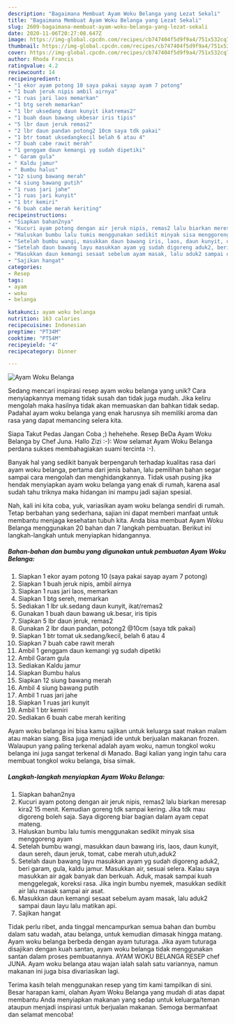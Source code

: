 ```yaml
---
description: "Bagaimana Membuat Ayam Woku Belanga yang Lezat Sekali"
title: "Bagaimana Membuat Ayam Woku Belanga yang Lezat Sekali"
slug: 2609-bagaimana-membuat-ayam-woku-belanga-yang-lezat-sekali
date: 2020-11-06T20:27:08.647Z
image: https://img-global.cpcdn.com/recipes/cb747404f5d9f9a4/751x532cq70/ayam-woku-belanga-foto-resep-utama.jpg
thumbnail: https://img-global.cpcdn.com/recipes/cb747404f5d9f9a4/751x532cq70/ayam-woku-belanga-foto-resep-utama.jpg
cover: https://img-global.cpcdn.com/recipes/cb747404f5d9f9a4/751x532cq70/ayam-woku-belanga-foto-resep-utama.jpg
author: Rhoda Francis
ratingvalue: 4.2
reviewcount: 14
recipeingredient:
- "1 ekor ayam potong 10 saya pakai sayap ayam 7 potong"
- "1 buah jeruk nipis ambil airnya"
- "1 ruas jari laos memarkan"
- "1 btg sereh memarkan"
- "1 lbr uksedang daun kunyit ikatremas2"
- "1 buah daun bawang ukbesar iris tipis"
- "5 lbr daun jeruk remas2"
- "2 lbr daun pandan potong2 10cm saya tdk pakai"
- "1 btr tomat uksedangkecil belah 6 atau 4"
- "7 buah cabe rawit merah"
- "1 genggam daun kemangi yg sudah dipetiki"
- " Garam gula"
- " Kaldu jamur"
- " Bumbu halus"
- "12 siung bawang merah"
- "4 siung bawang putih"
- "1 ruas jari jahe"
- "1 ruas jari kunyit"
- "1 btr kemiri"
- "6 buah cabe merah keriting"
recipeinstructions:
- "Siapkan bahan2nya"
- "Kucuri ayam potong dengan air jeruk nipis, remas2 lalu biarkan meresap kira2 15 menit. Kemudian goreng tdk sampai kering. Jika tdk mau digoreng boleh saja. Saya digoreng biar bagian dalam ayam cepat mateng."
- "Haluskan bumbu lalu tumis menggunakan sedikit minyak sisa menggoreng ayam"
- "Setelah bumbu wangi, masukkan daun bawang iris, laos, daun kunyit, daun sereh, daun jeruk, tomat, cabe merah utuh,aduk2"
- "Setelah daun bawang layu masukkan ayam yg sudah digoreng aduk2, beri garam, gula, kaldu jamur. Masukkan air, sesuai selera. Kalau saya masukkan air agak banyak dan berkuah. Aduk, masak sampai kuah menggelegak, koreksi rasa. Jika ingin bumbu nyemek, masukkan sedikit air lalu masak sampai air asat."
- "Masukkan daun kemangi sesaat sebelum ayam masak, lalu aduk2 sampai daun layu lalu matikan api."
- "Sajikan hangat"
categories:
- Resep
tags:
- ayam
- woku
- belanga

katakunci: ayam woku belanga 
nutrition: 163 calories
recipecuisine: Indonesian
preptime: "PT34M"
cooktime: "PT54M"
recipeyield: "4"
recipecategory: Dinner

---
```



![Ayam Woku Belanga](https://img-global.cpcdn.com/recipes/cb747404f5d9f9a4/751x532cq70/ayam-woku-belanga-foto-resep-utama.jpg)

Sedang mencari inspirasi resep ayam woku belanga yang unik? Cara menyiapkannya memang tidak susah dan tidak juga mudah. Jika keliru mengolah maka hasilnya tidak akan memuaskan dan bahkan tidak sedap. Padahal ayam woku belanga yang enak harusnya sih memiliki aroma dan rasa yang dapat memancing selera kita.

Siapa Takut Pedas Jangan Coba ;) hehehehe. Resep BeDa Ayam Woku Belanga by Chef Juna. Hallo Zizi :-): Wow selamat Ayam Woku Belanga perdana sukses membahagiakan suami tercinta :-).

Banyak hal yang sedikit banyak berpengaruh terhadap kualitas rasa dari ayam woku belanga, pertama dari jenis bahan, lalu pemilihan bahan segar sampai cara mengolah dan menghidangkannya. Tidak usah pusing jika hendak menyiapkan ayam woku belanga yang enak di rumah, karena asal sudah tahu triknya maka hidangan ini mampu jadi sajian spesial.


Nah, kali ini kita coba, yuk, variasikan ayam woku belanga sendiri di rumah. Tetap berbahan yang sederhana, sajian ini dapat memberi manfaat untuk membantu menjaga kesehatan tubuh kita. Anda bisa membuat Ayam Woku Belanga menggunakan 20 bahan dan 7 langkah pembuatan. Berikut ini langkah-langkah untuk menyiapkan hidangannya.

<!--inarticleads1-->

##### Bahan-bahan dan bumbu yang digunakan untuk pembuatan Ayam Woku Belanga:

1. Siapkan 1 ekor ayam potong 10 (saya pakai sayap ayam 7 potong)
1. Siapkan 1 buah jeruk nipis, ambil airnya
1. Siapkan 1 ruas jari laos, memarkan
1. Siapkan 1 btg sereh, memarkan
1. Sediakan 1 lbr uk.sedang daun kunyit, ikat/remas2
1. Gunakan 1 buah daun bawang uk.besar, iris tipis
1. Siapkan 5 lbr daun jeruk, remas2
1. Gunakan 2 lbr daun pandan, potong2 @10cm (saya tdk pakai)
1. Siapkan 1 btr tomat uk.sedang/kecil, belah 6 atau 4
1. Siapkan 7 buah cabe rawit merah
1. Ambil 1 genggam daun kemangi yg sudah dipetiki
1. Ambil  Garam gula
1. Sediakan  Kaldu jamur
1. Siapkan  Bumbu halus
1. Siapkan 12 siung bawang merah
1. Ambil 4 siung bawang putih
1. Ambil 1 ruas jari jahe
1. Siapkan 1 ruas jari kunyit
1. Ambil 1 btr kemiri
1. Sediakan 6 buah cabe merah keriting


Ayam woku belanga ini bisa kamu sajikan untuk keluarga saat makan malam atau makan siang. Bisa juga menjadi ide untuk berjualan makanan frozen. Walaupun yang paling terkenal adalah ayam woku, namun tongkol woku belanga ini juga sangat terkenal di Manado. Bagi kalian yang ingin tahu cara membuat tongkol woku belanga, bisa simak. 

<!--inarticleads2-->

##### Langkah-langkah menyiapkan Ayam Woku Belanga:

1. Siapkan bahan2nya
1. Kucuri ayam potong dengan air jeruk nipis, remas2 lalu biarkan meresap kira2 15 menit. Kemudian goreng tdk sampai kering. Jika tdk mau digoreng boleh saja. Saya digoreng biar bagian dalam ayam cepat mateng.
1. Haluskan bumbu lalu tumis menggunakan sedikit minyak sisa menggoreng ayam
1. Setelah bumbu wangi, masukkan daun bawang iris, laos, daun kunyit, daun sereh, daun jeruk, tomat, cabe merah utuh,aduk2
1. Setelah daun bawang layu masukkan ayam yg sudah digoreng aduk2, beri garam, gula, kaldu jamur. Masukkan air, sesuai selera. Kalau saya masukkan air agak banyak dan berkuah. Aduk, masak sampai kuah menggelegak, koreksi rasa. Jika ingin bumbu nyemek, masukkan sedikit air lalu masak sampai air asat.
1. Masukkan daun kemangi sesaat sebelum ayam masak, lalu aduk2 sampai daun layu lalu matikan api.
1. Sajikan hangat


Tidak perlu ribet, anda tinggal mencampurkan semua bahan dan bumbu dalam satu wadah, atau belanga, untuk kemudian dimasak hingga matang. Ayam woku belanga berbeda dengan ayam tuturaga. Jika ayam tuturaga disajikan dengan kuah santan, ayam woku belanga tidak menggunakan santan dalam proses pembuatannya. AYAM WOKU BELANGA RESEP chef JUNA. Ayam woku belanga atau wajan ialah salah satu variannya, namun makanan ini juga bisa divariasikan lagi. 

Terima kasih telah menggunakan resep yang tim kami tampilkan di sini. Besar harapan kami, olahan Ayam Woku Belanga yang mudah di atas dapat membantu Anda menyiapkan makanan yang sedap untuk keluarga/teman ataupun menjadi inspirasi untuk berjualan makanan. Semoga bermanfaat dan selamat mencoba!
